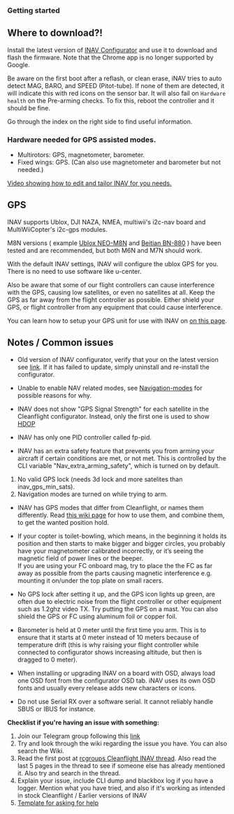 ### Getting started

## Where to download?!
Install the latest version of [INAV Configurator](https://github.com/iNavFlight/inav-configurator/releases) and use it to download and flash the firmware. Note that the Chrome app is no longer supported by Google.

Be aware on the first boot after a reflash, or clean erase, iNAV tries to auto detect MAG, BARO, and SPEED (Pitot-tube).  If none of them are detected, it will indicate this with red icons on the sensor bar.  It will also fail on `Hardware health` on the Pre-arming checks. To fix this, reboot the controller and it should be fine.

Go through the index on the right side to find useful information.

### Hardware needed for GPS assisted modes.

* Multirotors: GPS, magnetometer, barometer.
* Fixed wings: GPS. (Can also use magnetometer and barometer but not needed.)

[Video showing how to edit and tailor INAV for you needs.](https://youtu.be/n3Z1fOQJAg8)

## GPS
INAV supports Ublox, DJI NAZA, NMEA, multiwii's i2c-nav board and MultiWiiCopter's i2c-gps modules.

M8N versions ( example [Ublox NEO-M8N](https://inavflight.com/shop/s/bg/1005394) and [Beitian BN-880](https://inavflight.com/shop/p/BN880) ) have been tested and are recommended, but both M6N and M7N should work.

With the default INAV settings, INAV will configure the ublox GPS for you. There is no need to use software like u-center.

Also be aware that some of our flight controllers can cause interference with the GPS, causing low satellites, or even no satellites at all. Keep the GPS as far away from the flight controller as possible. Either shield your GPS, or flight controller from any equipment that could cause interference.

You can learn how to setup your GPS unit for use with INAV on [on this page](https://github.com/iNavFlight/inav/wiki/GPS--and-Compass-setup).

## Notes / Common issues

* Old version of INAV configurator, verify that your on the latest version see [link](https://chrome.google.com/webstore/detail/inav-configurator/fmaidjmgkdkpafmbnmigkpdnpdhopgel). If it has failed to update, simply uninstall and re-install the configurator.

* Unable to enable NAV related modes, see [Navigation-modes](https://github.com/iNavFlight/inav/wiki/Navigation-modes) for possible reasons for why.

* INAV does not show "GPS Signal Strength" for each satellite in the Cleanflight configurator. Instead, only the first one is used to show [HDOP](https://en.wikipedia.org/wiki/Dilution_of_precision_%28GPS%29)

* INAV has only one PID controller called fp-pid.

* INAV has an extra safety feature that prevents you from arming your aircraft if certain conditions are met, or not met. This is controlled by the CLI variable "Nav_extra_arming_safety", which is turned on by default.

1. No valid GPS lock (needs 3d lock and more satelites than inav_gps_min_sats).
1. Navigation modes are turned on while trying to arm.


* INAV has GPS modes that differ from Cleanflight, or names them differently. Read [this wiki page](https://github.com/iNavFlight/inav/wiki/Navigation-modes) for how to use them, and combine them, to get the wanted position hold.

* If your copter is toilet-bowling, which means, in the beginning it holds its position and then starts to make bigger and bigger circles, you probably have your magnetometer calibrated incorrectly, or it’s seeing the magnetic field of power lines or the beeper.  
If you are using your FC onboard mag, try to place the the FC as far away as possible from the parts causing magnetic interference e.g. mounting it on/under the top plate on small racers.

* No GPS lock after setting it up, and the GPS icon lights up green, are often due to electric noise from the flight controller or other equipment such as 1.2ghz video TX. Try putting the GPS on a mast. You can also shield the GPS or FC using aluminum foil or copper foil.

* Barometer is held at 0 meter until the first time you arm. This is to ensure that it starts at 0 meter instead of 10 meters because of temperature drift (this is why raising your flight controller while connected to configurator shows increasing altitude, but then is dragged to 0 meter).

* When installing or upgrading INAV on a board with OSD, always load one OSD font from the configurator OSD tab. iNAV uses its own OSD fonts and usually every release adds new characters or icons.

* Do not use Serial RX over a software serial. It cannot reliably handle SBUS or IBUS for instance. 

**Checklist if you're having an issue with something:**
1. Join our Telegram group following this [link](https://t.me/INAVFlight)
2. Try and look through the wiki regarding the issue you have. You can also search the Wiki.
3. Read the first post at [rcgroups Cleanflight INAV thread](http://www.rcgroups.com/forums/showthread.php?t=2495732). Also read the last 5 pages in the thread to see if someone else has already mentioned it. Also try and search in the thread.
4. Explain your issue, include CLI dump and blackbox log if you have a logger. Mention what you have tried, and also if it's working as intended in stock Cleanflight / Earlier versions of INAV
5. [Template for asking for help](http://www.rcgroups.com/forums/showpost.php?p=35637535&postcount=7930)
